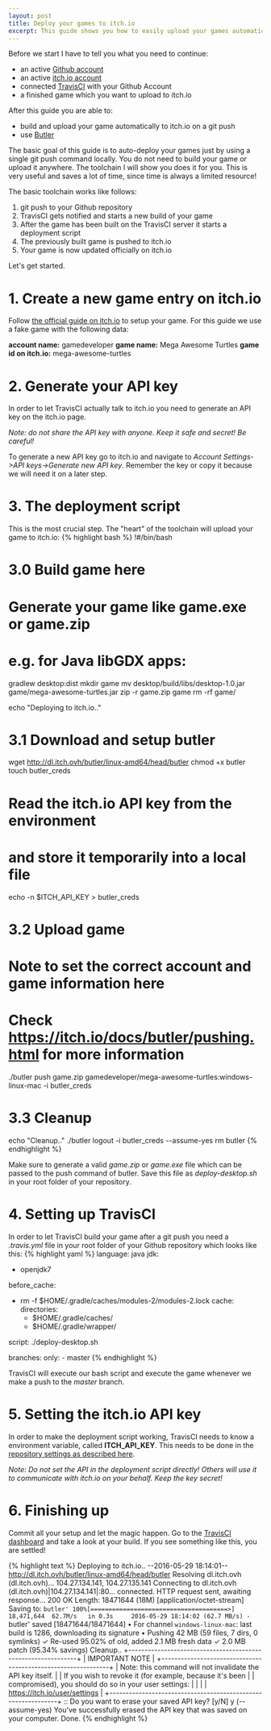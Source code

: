 ```yaml
---
layout: post
title: Deploy your games to itch.io
excerpt: This guide shows you how to easily upload your games automatically to itch.io
---
```

Before we start I have to tell you what you need to continue:
* an active [Github account](https://github.com/join)
* an active [itch.io account](https://itch.io/register)
* connected [TravisCI](https://travis-ci.org) with your Github Account
* a finished game which you want to upload to itch.io

After this guide you are able to:
* build and upload your game automatically to itch.io on a git push
* use [Butler](https://github.com/itchio/butler)

The basic goal of this guide is to auto-deploy your games just by using a single git push command locally. You do not need to build your game or upload it anywhere. The toolchain I will show you does it for you. This is very useful and saves a lot of time, since time is always a limited resource!

The basic toolchain works like follows:
1. git push to your Github repository
2. TravisCI gets notified and starts a new build of your game
3. After the game has been built on the TravisCI server it starts a deployment script
4. The previously built game is pushed to itch.io
5. Your game is now updated officially on itch.io

Let's get started.

# 1. Create a new game entry on itch.io

Follow [the official guide on itch.io](https://itch.io/docs/creators/getting-started#the_dashboard) to setup your game. For this guide we use a fake game with the following data:

**account name:** gamedeveloper
**game name:** Mega Awesome Turtles
**game id on itch.io:** mega-awesome-turtles

# 2. Generate your API key

In order to let TravisCI actually talk to itch.io you need to generate an API key on the itch.io page.

*Note: do not share the API key with anyone. Keep it safe and secret! Be careful!*

To generate a new API key go to itch.io and navigate to *Account Settings->API keys->Generate new API key*. Remember the key or copy it because we will need it on a later step.

# 3. The deployment script

This is the most crucial step. The "heart" of the toolchain will upload your game to itch.io:
{% highlight bash %}
!#/bin/bash

# 3.0 Build game here
# Generate your game like game.exe or game.zip
# e.g. for Java libGDX apps:
gradlew desktop:dist
mkdir game
mv desktop/build/libs/desktop-1.0.jar game/mega-awesome-turtles.jar
zip -r game.zip game
rm -rf game/

echo "Deploying to itch.io.."
# 3.1 Download and setup butler
wget http://dl.itch.ovh/butler/linux-amd64/head/butler
chmod +x butler
touch butler_creds
# Read the itch.io API key from the environment
# and store it temporarily into a local file
echo -n $ITCH_API_KEY > butler_creds

# 3.2 Upload game
# Note to set the correct account and game information here
# Check https://itch.io/docs/butler/pushing.html for more information
./butler push game.zip gamedeveloper/mega-awesome-turtles:windows-linux-mac -i butler_creds

# 3.3 Cleanup
echo "Cleanup.."
./butler logout -i butler_creds --assume-yes
rm butler
{% endhighlight %}

Make sure to generate a valid *game.zip* or *game.exe* file which can be passed to the push command of butler. Save this file as *deploy-desktop.sh* in your root folder of your repository.

# 4. Setting up TravisCI

In order to let TravisCI build your game after a git push you need a *.travis.yml* file in your root folder of your Github repository which looks like this:
{% highlight yaml %}
language: java
jdk:
  - openjdk7

before_cache:
  - rm -f $HOME/.gradle/caches/modules-2/modules-2.lock
cache:
  directories:
    - $HOME/.gradle/caches/
    - $HOME/.gradle/wrapper/

script: ./deploy-desktop.sh  

branches:
  only:
    - master
{% endhighlight %}

TravisCI will execute our bash script and execute the game whenever we make a push to the *master* branch.

# 5. Setting the itch.io API key

In order to make the deployment script working, TravisCI needs to know a environment variable, called **ITCH_API_KEY**. This needs to be done in the [repository settings as described here](https://docs.travis-ci.com/user/environment-variables/#Defining-Variables-in-Repository-Settings).

*Note: Do not set the API in the deployment script directly! Others will use it to communicate with itch.io on your behalf. Keep the key secret!*

# 6. Finishing up

Commit all your setup and let the magic happen. Go to the [TravisCI dashboard](https://travis-ci.org) and take a look at your build. If you see something like this, you are settled!

{% highlight text %}
Deploying to itch.io..
--2016-05-29 18:14:01--  http://dl.itch.ovh/butler/linux-amd64/head/butler
Resolving dl.itch.ovh (dl.itch.ovh)... 104.27.134.141, 104.27.135.141
Connecting to dl.itch.ovh (dl.itch.ovh)|104.27.134.141|:80... connected.
HTTP request sent, awaiting response... 200 OK
Length: 18471644 (18M) [application/octet-stream]
Saving to: `butler'
100%[======================================>] 18,471,644  62.7M/s   in 0.3s    
2016-05-29 18:14:02 (62.7 MB/s) - `butler' saved [18471644/18471644]
• For channel `windows-linux-mac`: last build is 1286, downloading its signature
• Pushing 42 MB (59 files, 7 dirs, 0 symlinks)
✓ Re-used 95.02% of old, added 2.1 MB fresh data
✓ 2.0 MB patch (95.34% savings)
Cleanup..
+--------------------------------------------------------------+
|                        IMPORTANT NOTE                        |
+--------------------------------------------------------------+
| Note: this command will not invalidate the API key itself.   |
| If you wish to revoke it (for example, because it's been     |
| compromised), you should do so in your user settings:        |
|                                                              |
| https://itch.io/user/settings                                |
+--------------------------------------------------------------+
:: Do you want to erase your saved API key? [y/N] y (--assume-yes)
You've successfully erased the API key that was saved on your computer.
Done.
{% endhighlight %}
